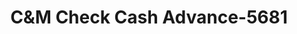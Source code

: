 ---
f_zip-code: 35958
f_state-code: AL
title: C&M Check Cash Advance-5681
f_phone: 256-597-2900
f_city-only: Bryant
f_address: 29843 Al Highway 71 Bryant
f_location-unique-id: '5681'
slug: c&m-check-cash-advance-5681
updated-on: '2024-05-30T13:46:58.046Z'
created-on: '2024-05-30T13:36:59.803Z'
published-on: '2024-05-30T13:54:32.469Z'
f_city-state: cms/city/bryant-al.md
f_company: cms/company/c&m-check-cash-advance.md
f_state: cms/state/alabama.md
layout: '[payday-loan].html'
tags: payday-loan
---